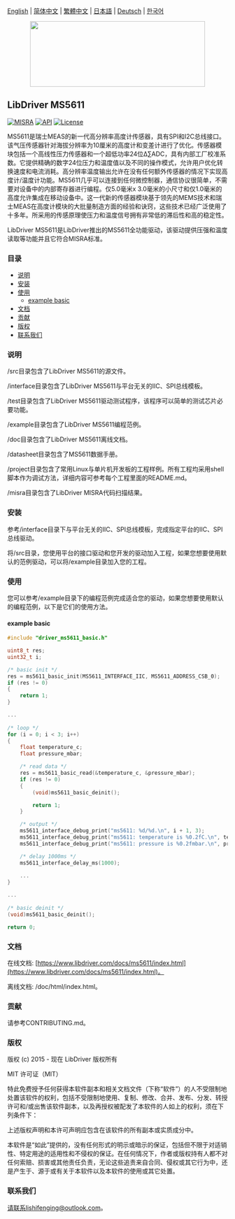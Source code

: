 [English](/README.md) | [ 简体中文](/README_zh-Hans.md) | [繁體中文](/README_zh-Hant.md) | [日本語](/README_ja.md) | [Deutsch](/README_de.md) | [한국어](/README_ko.md)

<div align=center>
<img src="/doc/image/logo.svg" width="400" height="150"/>
</div>

## LibDriver MS5611

[![MISRA](https://img.shields.io/badge/misra-compliant-brightgreen.svg)](/misra/README.md) [![API](https://img.shields.io/badge/api-reference-blue.svg)](https://www.libdriver.com/docs/ms5611/index.html) [![License](https://img.shields.io/badge/license-MIT-brightgreen.svg)](/LICENSE)

MS5611是瑞士MEAS的新一代高分辨率高度计传感器，具有SPI和I2C总线接口。该气压传感器针对海拔分辨率为10厘米的高度计和变差计进行了优化。传感器模块包括一个高线性压力传感器和一个超低功率24位Δ∑ADC，具有内部工厂校准系数。它提供精确的数字24位压力和温度值以及不同的操作模式，允许用户优化转换速度和电流消耗。高分辨率温度输出允许在没有任何额外传感器的情况下实现高度计/温度计功能。MS5611几乎可以连接到任何微控制器，通信协议很简单，不需要对设备中的内部寄存器进行编程。仅5.0毫米x 3.0毫米的小尺寸和仅1.0毫米的高度允许集成在移动设备中。这一代新的传感器模块基于领先的MEMS技术和瑞士MEAS在高度计模块的大批量制造方面的经验和诀窍，这些技术已经广泛使用了十多年。所采用的传感原理使压力和温度信号拥有非常低的滞后性和高的稳定性。

LibDriver MS5611是LibDriver推出的MS5611全功能驱动，该驱动提供压强和温度读取等功能并且它符合MISRA标准。

### 目录

  - [说明](#说明)
  - [安装](#安装)
  - [使用](#使用)
    - [example basic](#example-basic)
  - [文档](#文档)
  - [贡献](#贡献)
  - [版权](#版权)
  - [联系我们](#联系我们)

### 说明

/src目录包含了LibDriver MS5611的源文件。

/interface目录包含了LibDriver MS5611与平台无关的IIC、SPI总线模板。

/test目录包含了LibDriver MS5611驱动测试程序，该程序可以简单的测试芯片必要功能。

/example目录包含了LibDriver MS5611编程范例。

/doc目录包含了LibDriver MS5611离线文档。

/datasheet目录包含了MS5611数据手册。

/project目录包含了常用Linux与单片机开发板的工程样例。所有工程均采用shell脚本作为调试方法，详细内容可参考每个工程里面的README.md。

/misra目录包含了LibDriver MISRA代码扫描结果。

### 安装

参考/interface目录下与平台无关的IIC、SPI总线模板，完成指定平台的IIC、SPI总线驱动。

将/src目录，您使用平台的接口驱动和您开发的驱动加入工程，如果您想要使用默认的范例驱动，可以将/example目录加入您的工程。

### 使用

您可以参考/example目录下的编程范例完成适合您的驱动，如果您想要使用默认的编程范例，以下是它们的使用方法。

#### example basic

```C
#include "driver_ms5611_basic.h"

uint8_t res;
uint32_t i;

/* basic init */
res = ms5611_basic_init(MS5611_INTERFACE_IIC, MS5611_ADDRESS_CSB_0);
if (res != 0)
{
    return 1;
}

...
    
/* loop */
for (i = 0; i < 3; i++)
{
    float temperature_c;
    float pressure_mbar;

    /* read data */
    res = ms5611_basic_read(&temperature_c, &pressure_mbar);
    if (res != 0)
    {
        (void)ms5611_basic_deinit();

        return 1;
    }

    /* output */
    ms5611_interface_debug_print("ms5611: %d/%d.\n", i + 1, 3);
    ms5611_interface_debug_print("ms5611: temperature is %0.2fC.\n", temperature_c);
    ms5611_interface_debug_print("ms5611: pressure is %0.2fmbar.\n", pressure_mbar);

    /* delay 1000ms */
    ms5611_interface_delay_ms(1000);
    
    ...
}

...
    
/* basic deinit */
(void)ms5611_basic_deinit();

return 0;
```

### 文档

在线文档: [https://www.libdriver.com/docs/ms5611/index.html](https://www.libdriver.com/docs/ms5611/index.html)。

离线文档: /doc/html/index.html。

### 贡献

请参考CONTRIBUTING.md。

### 版权

版权 (c) 2015 - 现在 LibDriver 版权所有

MIT 许可证（MIT）

特此免费授予任何获得本软件副本和相关文档文件（下称“软件”）的人不受限制地处置该软件的权利，包括不受限制地使用、复制、修改、合并、发布、分发、转授许可和/或出售该软件副本，以及再授权被配发了本软件的人如上的权利，须在下列条件下：

上述版权声明和本许可声明应包含在该软件的所有副本或实质成分中。

本软件是“如此”提供的，没有任何形式的明示或暗示的保证，包括但不限于对适销性、特定用途的适用性和不侵权的保证。在任何情况下，作者或版权持有人都不对任何索赔、损害或其他责任负责，无论这些追责来自合同、侵权或其它行为中，还是产生于、源于或有关于本软件以及本软件的使用或其它处置。

### 联系我们

请联系lishifenging@outlook.com。